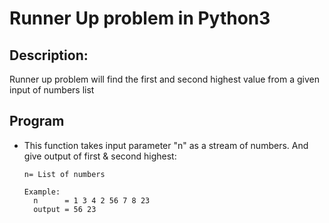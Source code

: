 # Runner Up problem in Python3 #

## Description: ##

Runner up problem will find the first and second highest value from a given input of numbers list

## Program ##

* This function takes input parameter "n" as a stream of numbers. And give output of first & second highest:

  ``` 
  n= List of numbers
  ```
  
  ``` 
  Example:
    n      = 1 3 4 2 56 7 8 23
    output = 56 23
  ```
